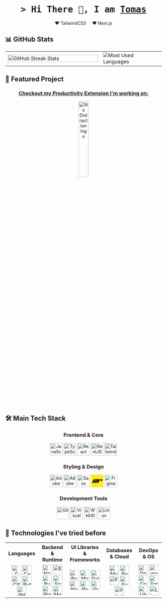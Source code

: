 <h1 align="center">
        <samp>&gt; Hi There 👋, I am
                <b><a target="_blank" href="https://kliner.eu">Tomas</a></b>
        </samp>
</h1>

<div align="center">
  <p>❤️ TailwindCSS &nbsp;&nbsp;&nbsp; ❤️ Next.js</p>
</div>

## 📊 GitHub Stats

<div align="center">
  <table>
    <tr>
      <td width="61%">
         <img src="https://github-readme-streak-stats.herokuapp.com?user=TomasKliner&theme=ayu-mirage&hide_border=true" width="100%" alt="GitHub Streak Stats" />
      </td>
      <td width="39%">
        <img src="https://my-readme-stats-git-main-tomaskliner.vercel.app/api/top-langs/?username=TomasKliner&layout=compact&theme=ayu-mirage&langs_count=8&hide_border=true&exclude_repo=obsidian-notes,Stern,javascript-exercises,JavaScript3010,sternStaticCopy" alt="Most Used Languages" />
      </td>
    </tr>
  </table>
</div>

<div align="center">
 
</div>

## 🚀 Featured Project

<a href="https://no-distraction.kliner.eu">
<h3 align="center">Checkout my Productivity Extension I'm working on:</h3>
</a>
<a href="https://nodistraction.net">
<div align="center">
<img src="https://nodistraction.net/images/ND_blue.svg" alt="No Distraction logo" title="No Distraction" width="25%" />
</div>
</a>

## 🛠️ Main Tech Stack

<div align="center">

### Frontend & Core
<img height="40" src="https://user-images.githubusercontent.com/25181517/117447155-6a868a00-af3d-11eb-9cfe-245df15c9f3f.png" alt="JavaScript" title="JavaScript" />
<img height="40" src="https://user-images.githubusercontent.com/25181517/183890598-19a0ac2d-e88a-4005-a8df-1ee36782fde1.png" alt="TypeScript" title="TypeScript" />
<img height="40" src="https://user-images.githubusercontent.com/25181517/183897015-94a058a6-b86e-4e42-a37f-bf92061753e5.png" alt="React" title="React" />
<img height="40" src="https://www.datocms-assets.com/75941/1657707878-nextjs_logo.png" alt="NextJS" title="NextJS" />
<img height="40" src="https://user-images.githubusercontent.com/25181517/202896760-337261ed-ee92-4979-84c4-d4b829c7355d.png" alt="Tailwind CSS" title="Tailwind CSS" />

### Styling & Design
<img height="40" src="https://upload.wikimedia.org/wikipedia/commons/thumb/f/fb/Adobe_Illustrator_CC_icon.svg/120px-Adobe_Illustrator_CC_icon.svg.png" alt="Adobe Illustrator" title="Adobe Illustrator" />
<img height="40" src="https://upload.wikimedia.org/wikipedia/commons/thumb/a/af/Adobe_Photoshop_CC_icon.svg/250px-Adobe_Photoshop_CC_icon.svg.png" alt="Adobe Photoshop" title="Adobe Photoshop" />
<img height="40" src="https://user-images.githubusercontent.com/25181517/192158956-48192682-23d5-4bfc-9dfb-6511ade346bc.png" alt="Sass" title="Sass" />
<img height="40" src="data:image/png;base64,iVBORw0KGgoAAAANSUhEUgAAABwAAAAcCAMAAABF0y+mAAAAclBMVEX/6w7/7g7/7w7SwRDLuxDHuBDAsRHOvhDRwRD14g7/8g7j0g8AABWHfROdkRJbVBS8rREfHxX/+A1BPhSomxIKDRXv3Q8PERXs2Q8CCBX/9A1MRxSuoRGCeRMsKhUWFxVhWhR3bxM8ORTdzA9oYBSPhRJVNWp5AAAAs0lEQVR4AeWQhRHDMAwAw/jluoZiaP8VqwtnhpitF3t7G77vy54OORcUBGEUe3EUJV6aZVFepGUxsSICDkfgdAYu1xvcg4H5JUrxQGuMVZowQyvcAK9PNK+3HIe7HKdrieIzwCASxa8Rw8G69Is7n3JIyX2sJv6Jzf0gRyUmgXMDC15oWzdibXvrfFMhStPUYp20YngsVqzogFMCfBqgcxtDqTrNQzlME0v53mbMTesfexx/N+YMGPohh88AAAAASUVORK5CYII=" alt="Framer Motion" title="Framer Motion" />
<img height="40" src="https://user-images.githubusercontent.com/25181517/189715289-df3ee512-6eca-463f-a0f4-c10d94a06b2f.png" alt="Figma" title="Figma" />

### Development Tools
<img height="40" src="https://user-images.githubusercontent.com/25181517/192108372-f71d70ac-7ae6-4c0d-8395-51d8870c2ef0.png" alt="Git" title="Git" />
<img height="40" src="https://user-images.githubusercontent.com/25181517/192108891-d86b6220-e232-423a-bf5f-90903e6887c3.png" alt="Visual Studio Code" title="Visual Studio Code" />
<img height="40" src="https://upload.wikimedia.org/wikipedia/commons/thumb/7/71/WebStorm_Icon.png/1024px-WebStorm_Icon.png" alt="WebStorm" title="WebStorm" />
<img height="40" src="https://upload.wikimedia.org/wikipedia/commons/thumb/3/35/Tux.svg/250px-Tux.svg.png" alt="Linux" title="Linux" />

</div>

## 🧪 Technologies I've tried before

<div align="center">
  
<table>
  <tr>
    <th>Languages</th>
    <th>Backend & Runtime</th>
    <th>UI Libraries & Frameworks</th>
    <th>Databases & Cloud</th>
    <th>DevOps & OS</th>
  </tr>
  <tr>
    <td align="center">
      <img height="30" src="https://user-images.githubusercontent.com/25181517/192106070-46255bcf-65e6-4c6b-a296-bf8d0d8fb2a7.png" alt="C" title="C" />
      <img height="30" src="https://user-images.githubusercontent.com/25181517/192106073-90fffafe-3562-4ff9-a37e-c77a2da0ff58.png" alt="C++" title="C++" />
      <img height="30" src="https://user-images.githubusercontent.com/25181517/121405384-444d7300-c95d-11eb-959f-913020d3bf90.png" alt="C#" title="C#" />
      <img height="30" src="https://user-images.githubusercontent.com/25181517/183423507-c056a6f9-1ba8-4312-a350-19bcbc5a8697.png" alt="Python" title="Python" />
      <img height="30" src="https://user-images.githubusercontent.com/25181517/183570228-6a040b9f-3ddf-47a2-a201-743121dac664.png" alt="PHP" title="PHP" />
    </td>
    <td align="center">
      <img height="30" src="https://user-images.githubusercontent.com/25181517/183568594-85e280a7-0d7e-4d1a-9028-c8c2209e073c.png" alt="Node.js" title="Node.js" />
      <img height="30" src="https://user-images.githubusercontent.com/25181517/183859966-a3462d8d-1bc7-4880-b353-e2cbed900ed6.png" alt="Express" title="Express" />
      <img height="30" src="https://bun.sh/logo.svg" alt="Bun" title="Bun" />
      <img height="30" src="https://socket.io/images/logo.svg" alt="Socket.io" title="Socket.io" />
      <img height="30" src="https://pbs.twimg.com/profile_images/1524776891084857344/qy9E4xIa_400x400.jpg" alt="Plasmo" title="Plasmo" />
      <img height="30" src="https://avatars.githubusercontent.com/u/62591822?s=48&v=4" alt="Medusa.js" title="Medusa.js" />
    </td>
    <td align="center">
      <img height="30" src="https://user-images.githubusercontent.com/25181517/183898054-b3d693d4-dafb-4808-a509-bab54cf5de34.png" alt="Bootstrap" title="Bootstrap" />
      <img height="30" src="https://user-images.githubusercontent.com/25181517/189716630-fe6c084c-6c66-43af-aa49-64c8aea4a5c2.png" alt="Material UI" title="Material UI" />
      <img height="30" src="https://img.daisyui.com/images/daisyui-logo/daisyui-logomark.svg" alt="DaisyUI" title="DaisyUI" />
      <img height="30" src="https://nextui.org/favicon.ico" alt="NextUI (HeroUI)" title="NextUI (HeroUI)" />
      <img height="30" src="https://user-images.githubusercontent.com/25181517/187896150-cc1dcb12-d490-445c-8e4d-1275cd2388d6.png" alt="Redux" title="Redux" />
      <img height="30" src="https://user-images.githubusercontent.com/25181517/192107856-aa92c8b1-b615-47c3-9141-ed0d29a90239.png" alt="GraphQL" title="GraphQL" />
    </td>
    <td align="center">
      <img height="30" src="https://user-images.githubusercontent.com/25181517/183896128-ec99105a-ec1a-4d85-b08b-1aa1620b2046.png" alt="MySQL" title="MySQL" />
      <img height="30" src="https://user-images.githubusercontent.com/25181517/117208740-bfb78400-adf5-11eb-97bb-09072b6bedfc.png" alt="PostgreSQL" title="PostgreSQL" />
      <img height="30" src="https://user-images.githubusercontent.com/25181517/189716855-2c69ca7a-5149-4647-936d-780610911353.png" alt="Firebase" title="Firebase" />
      <img height="30" src="https://seeklogo.com/images/S/supabase-logo-DCC676FFE2-seeklogo.com.png" alt="Supabase" title="Supabase" />
      <img height="30" src="https://fly.io/static/images/brand/logo-portrait.svg" alt="Fly.io" title="Fly.io" />
    </td>
    <td align="center">
      <img height="30" src="https://user-images.githubusercontent.com/25181517/117207330-263ba280-adf4-11eb-9b97-0ac5b40bc3be.png" alt="Docker" title="Docker" />
      <img height="30" src="https://user-images.githubusercontent.com/25181517/187955008-981340e6-b4cc-441b-80cf-7a5e94d29e7e.png" alt="webpack" title="webpack" />
      <img height="30" src="https://avatars.githubusercontent.com/u/60715044?s=48&v=4" alt="Coolify" title="Coolify" />
      <img height="30" src="https://upload.wikimedia.org/wikipedia/commons/thumb/7/70/Zorin_OS.svg/1200px-Zorin_OS.svg.png" alt="Zorin Os Linux" title="ZorinOs Linux" />
      <img height="30" src="https://user-images.githubusercontent.com/25181517/186884153-99edc188-e4aa-4c84-91b0-e2df260ebc33.png" alt="Ubuntu" title="Ubuntu" />
      <img height="30" src="https://user-images.githubusercontent.com/25181517/186884159-4b5e122b-95de-4a32-b10b-7f6fdffa4c5a.png" alt="Linux Mint" title="Linux Mint" />
    </td>
  </tr>
</table>

</div>
